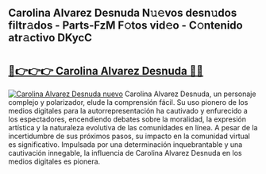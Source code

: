 ## Carolina Alvarez Desnuda N𝚞𝚎vos desn𝚞dos filtr𝚊dos - Parts-FzM F𝚘tos vid𝚎o - C𝚘ntenido atr𝚊ctivo DKycC

# <h2><a href="http://mbbyli.tromn.icu/?c=Carolina+Alvarez+Desnuda">🔗👉👉👉 Carolina Alvarez Desnuda 🔗🔗</a></h2>

[![Carolina Alvarez Desnuda nuevo](https://i.imgur.com/pEAQMta.gif)](http://mbbyli.tromn.icu/?c=Carolina+Alvarez+Desnuda)
Carolina Alvarez Desnuda, un personaje complejo y polarizador, elude la comprensión fácil. Su uso pionero de los medios digitales para la autorrepresentación ha cautivado y enfurecido a los espectadores, encendiendo debates sobre la moralidad, la expresión artística y la naturaleza evolutiva de las comunidades en línea. A pesar de la incertidumbre de sus próximos pasos, su impacto en la comunidad virtual es significativo. Impulsada por una determinación inquebrantable y una cautivación innegable, la influencia de Carolina Alvarez Desnuda en los medios digitales es pionera.
